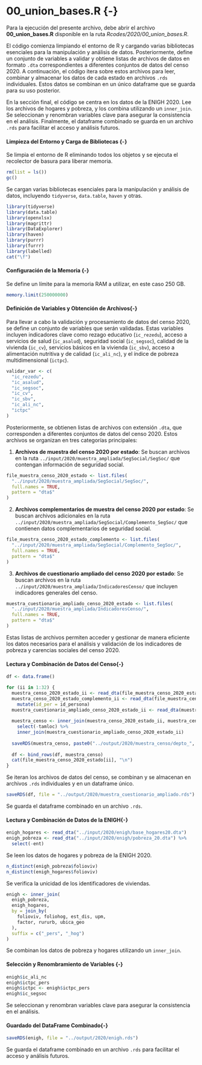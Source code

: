 # 00_union_bases.R {-}



Para la ejecución del presente archivo, debe abrir el archivo **00_union_bases.R** disponible en la ruta *Rcodes/2020/00_union_bases.R*.

El código comienza limpiando el entorno de R y cargando varias bibliotecas esenciales para la manipulación y análisis de datos. Posteriormente, define un conjunto de variables a validar y obtiene listas de archivos de datos en formato `.dta` correspondientes a diferentes conjuntos de datos del censo 2020. A continuación, el código itera sobre estos archivos para leer, combinar y almacenar los datos de cada estado en archivos `.rds` individuales. Estos datos se combinan en un único dataframe que se guarda para su uso posterior.

En la sección final, el código se centra en los datos de la ENIGH 2020. Lee los archivos de hogares y pobreza, y los combina utilizando un `inner_join`. Se seleccionan y renombran variables clave para asegurar la consistencia en el análisis. Finalmente, el dataframe combinado se guarda en un archivo `.rds` para facilitar el acceso y análisis futuros.



#### Limpieza del Entorno y Carga de Bibliotecas {-}

Se limpia el entorno de R eliminando todos los objetos y se ejecuta el recolector de basura para liberar memoria.


``` r
rm(list = ls())
gc()
```

Se cargan varias bibliotecas esenciales para la manipulación y análisis de datos, incluyendo `tidyverse`, `data.table`, `haven` y otras.


``` r
library(tidyverse)
library(data.table)
library(openxlsx)
library(magrittr)
library(DataExplorer)
library(haven)
library(purrr)
library(furrr)
library(labelled)
cat("\f")
```


#### Configuración de la Memoria {-}
Se define un límite para la memoria RAM a utilizar, en este caso 250 GB.


``` r
memory.limit(250000000)
```


#### Definición de Variables y Obtención de Archivos{-}

Para llevar a cabo la validación y procesamiento de datos del censo 2020, se define un conjunto de variables que serán validadas. Estas variables incluyen indicadores clave como rezago educativo (`ic_rezedu`), acceso a servicios de salud (`ic_asalud`), seguridad social (`ic_segsoc`), calidad de la vivienda (`ic_cv`), servicios básicos en la vivienda (`ic_sbv`), acceso a alimentación nutritiva y de calidad (`ic_ali_nc`), y el índice de pobreza multidimensional (`ictpc`).


``` r
validar_var <- c(
  "ic_rezedu",
  "ic_asalud",
  "ic_segsoc",
  "ic_cv",
  "ic_sbv",
  "ic_ali_nc",
  "ictpc"
)
```

Posteriormente, se obtienen listas de archivos con extensión `.dta`, que corresponden a diferentes conjuntos de datos del censo 2020. Estos archivos se organizan en tres categorías principales:

1. **Archivos de muestra del censo 2020 por estado**: Se buscan archivos en la ruta `../input/2020/muestra_ampliada/SegSocial/SegSoc/` que contengan información de seguridad social.
  

``` r
file_muestra_censo_2020_estado <- list.files(
  "../input/2020/muestra_ampliada/SegSocial/SegSoc/",
  full.names = TRUE,
  pattern = "dta$"
)
```

2. **Archivos complementarios de muestra del censo 2020 por estado**: Se buscan archivos adicionales en la ruta `../input/2020/muestra_ampliada/SegSocial/Complemento_SegSoc/` que contienen datos complementarios de seguridad social.


``` r
file_muestra_censo_2020_estado_complemento <- list.files(
  "../input/2020/muestra_ampliada/SegSocial/Complemento_SegSoc/",
  full.names = TRUE,
  pattern = "dta$"
)
```

3. **Archivos de cuestionario ampliado del censo 2020 por estado**: Se buscan archivos en la ruta `../input/2020/muestra_ampliada/IndicadoresCenso/` que incluyen indicadores generales del censo.


``` r
muestra_cuestionario_ampliado_censo_2020_estado <- list.files(
  "../input/2020/muestra_ampliada/IndicadoresCenso/",
  full.names = TRUE,
  pattern = "dta$"
)
```

Estas listas de archivos permiten acceder y gestionar de manera eficiente los datos necesarios para el análisis y validación de los indicadores de pobreza y carencias sociales del censo 2020.


#### Lectura y Combinación de Datos del Censo{-}


``` r
df <- data.frame()

for (ii in 1:32) {
  muestra_censo_2020_estado_ii <- read_dta(file_muestra_censo_2020_estado[ii])
  muestra_censo_2020_estado_complemento_ii <- read_dta(file_muestra_censo_2020_estado_complemento[ii]) %>%
    mutate(id_per = id_persona)
  muestra_cuestionario_ampliado_censo_2020_estado_ii <- read_dta(muestra_cuestionario_ampliado_censo_2020_estado[ii])
  
  muestra_censo <- inner_join(muestra_censo_2020_estado_ii, muestra_censo_2020_estado_complemento_ii) %>%
    select(-tamloc) %>%
    inner_join(muestra_cuestionario_ampliado_censo_2020_estado_ii)
  
  saveRDS(muestra_censo, paste0("../output/2020/muestra_censo/depto_", ii, ".rds"))
  
  df <- bind_rows(df, muestra_censo)
  cat(file_muestra_censo_2020_estado[ii], "\n")
}
```
Se iteran los archivos de datos del censo, se combinan y se almacenan en archivos `.rds` individuales y en un dataframe único.


``` r
saveRDS(df, file = "../output/2020/muestra_cuestionario_ampliado.rds")
```
Se guarda el dataframe combinado en un archivo `.rds`.



#### Lectura y Combinación de Datos de la ENIGH{-}


``` r
enigh_hogares <- read_dta("../input/2020/enigh/base_hogares20.dta")
enigh_pobreza <- read_dta("../input/2020/enigh/pobreza_20.dta") %>% 
  select(-ent)
```
Se leen los datos de hogares y pobreza de la ENIGH 2020.


``` r
n_distinct(enigh_pobreza$folioviv)
n_distinct(enigh_hogares$folioviv)
```
Se verifica la unicidad de los identificadores de viviendas.


``` r
enigh <- inner_join(
  enigh_pobreza,
  enigh_hogares,
  by = join_by(
    folioviv, foliohog, est_dis, upm,
    factor, rururb, ubica_geo
  ), 
  suffix = c("_pers", "_hog")
)
```
Se combinan los datos de pobreza y hogares utilizando un `inner_join`.

#### Selección y Renombramiento de Variables {-}

``` r
enigh$ic_ali_nc
enigh$ictpc_pers
enigh$ictpc <- enigh$ictpc_pers
enigh$ic_segsoc
```
Se seleccionan y renombran variables clave para asegurar la consistencia en el análisis.

#### Guardado del DataFrame Combinado{-}

``` r
saveRDS(enigh, file = "../output/2020/enigh.rds")
```
Se guarda el dataframe combinado en un archivo `.rds` para facilitar el acceso y análisis futuros.
